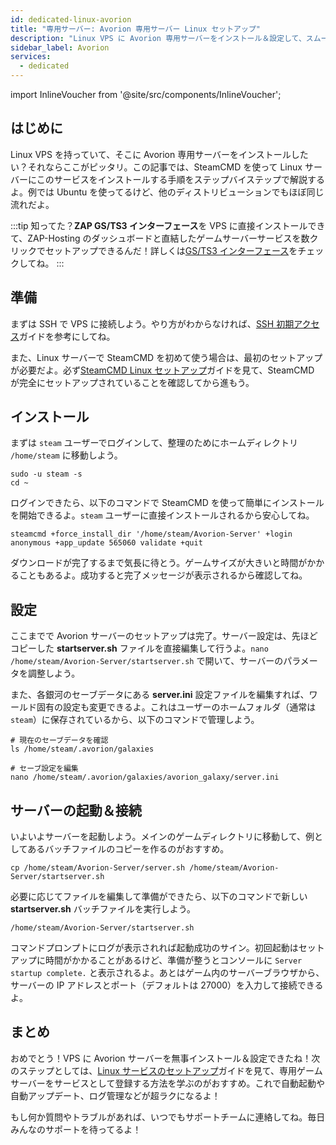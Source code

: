 ```yaml
---
id: dedicated-linux-avorion
title: "専用サーバー: Avorion 専用サーバー Linux セットアップ"
description: "Linux VPS に Avorion 専用サーバーをインストール＆設定して、スムーズにゲームサーバーをホスティングしよう → 今すぐ詳しく見る"
sidebar_label: Avorion
services:
  - dedicated
---
```


import InlineVoucher from '@site/src/components/InlineVoucher';

## はじめに

Linux VPS を持っていて、そこに Avorion 専用サーバーをインストールしたい？それならここがピッタリ。この記事では、SteamCMD を使って Linux サーバーにこのサービスをインストールする手順をステップバイステップで解説するよ。例では Ubuntu を使ってるけど、他のディストリビューションでもほぼ同じ流れだよ。

:::tip
知ってた？**ZAP GS/TS3 インターフェース**を VPS に直接インストールできて、ZAP-Hosting のダッシュボードと直結したゲームサーバーサービスを数クリックでセットアップできるんだ！詳しくは[GS/TS3 インターフェース](dedicated-linux-gs-interface.md)をチェックしてね。
:::

<InlineVoucher />

## 準備

まずは SSH で VPS に接続しよう。やり方がわからなければ、[SSH 初期アクセス](dedicated-linux-ssh.md)ガイドを参考にしてね。

また、Linux サーバーで SteamCMD を初めて使う場合は、最初のセットアップが必要だよ。必ず[SteamCMD Linux セットアップ](dedicated-linux-steamcmd.md)ガイドを見て、SteamCMD が完全にセットアップされていることを確認してから進もう。

## インストール

まずは `steam` ユーザーでログインして、整理のためにホームディレクトリ `/home/steam` に移動しよう。
```
sudo -u steam -s
cd ~
```

ログインできたら、以下のコマンドで SteamCMD を使って簡単にインストールを開始できるよ。`steam` ユーザーに直接インストールされるから安心してね。
```
steamcmd +force_install_dir '/home/steam/Avorion-Server' +login anonymous +app_update 565060 validate +quit
```

ダウンロードが完了するまで気長に待とう。ゲームサイズが大きいと時間がかかることもあるよ。成功すると完了メッセージが表示されるから確認してね。

## 設定

ここまでで Avorion サーバーのセットアップは完了。サーバー設定は、先ほどコピーした **startserver.sh** ファイルを直接編集して行うよ。`nano /home/steam/Avorion-Server/startserver.sh` で開いて、サーバーのパラメータを調整しよう。

また、各銀河のセーブデータにある **server.ini** 設定ファイルを編集すれば、ワールド固有の設定も変更できるよ。これはユーザーのホームフォルダ（通常は `steam`）に保存されているから、以下のコマンドで管理しよう。
```
# 現在のセーブデータを確認
ls /home/steam/.avorion/galaxies

# セーブ設定を編集
nano /home/steam/.avorion/galaxies/avorion_galaxy/server.ini
```

## サーバーの起動＆接続

いよいよサーバーを起動しよう。メインのゲームディレクトリに移動して、例としてあるバッチファイルのコピーを作るのがおすすめ。
```
cp /home/steam/Avorion-Server/server.sh /home/steam/Avorion-Server/startserver.sh
```

必要に応じてファイルを編集して準備ができたら、以下のコマンドで新しい **startserver.sh** バッチファイルを実行しよう。
```
/home/steam/Avorion-Server/startserver.sh
```

コマンドプロンプトにログが表示されれば起動成功のサイン。初回起動はセットアップに時間がかかることがあるけど、準備が整うとコンソールに `Server startup complete.` と表示されるよ。あとはゲーム内のサーバーブラウザから、サーバーの IP アドレスとポート（デフォルトは 27000）を入力して接続できるよ。

## まとめ

おめでとう！VPS に Avorion サーバーを無事インストール＆設定できたね！次のステップとしては、[Linux サービスのセットアップ](dedicated-linux-create-gameservice.md)ガイドを見て、専用ゲームサーバーをサービスとして登録する方法を学ぶのがおすすめ。これで自動起動や自動アップデート、ログ管理などが超ラクになるよ！

もし何か質問やトラブルがあれば、いつでもサポートチームに連絡してね。毎日みんなのサポートを待ってるよ！

<InlineVoucher />